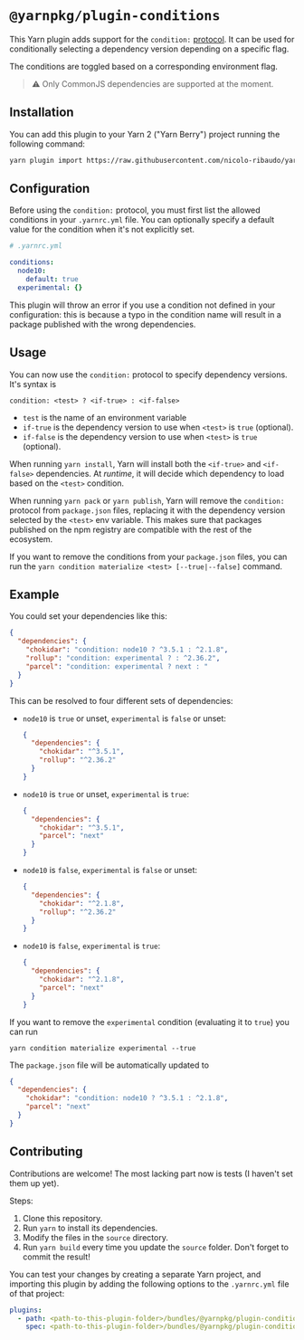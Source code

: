 # `@yarnpkg/plugin-conditions`

This Yarn plugin adds support for the `condition:` [protocol](https://yarnpkg.com/features/protocols). It can be used for conditionally selecting a dependency version depending on a specific flag.

The conditions are toggled based on a corresponding environment flag.

> ⚠️ Only CommonJS dependencies are supported at the moment.

## Installation

You can add this plugin to your Yarn 2 ("Yarn Berry") project running the following command:

```bash
yarn plugin import https://raw.githubusercontent.com/nicolo-ribaudo/yarn-plugin-conditions/main/bundles/%40yarnpkg/plugin-conditions.js
```

## Configuration

Before using the `condition:` protocol, you must first list the allowed conditions in your `.yarnrc.yml` file. You can optionally specify a default value for the condition when it's not explicitly set.

```yaml
# .yarnrc.yml

conditions:
  node10:
    default: true
  experimental: {}
```

This plugin will throw an error if you use a condition not defined in your configuration: this is because a typo in the condition name will result in a package published with the wrong dependencies.

## Usage

You can now use the `condition:` protocol to specify dependency versions. It's syntax is

```
condition: <test> ? <if-true> : <if-false>
```

- `test` is the name of an environment variable
- `if-true` is the dependency version to use when `<test>` is `true` (optional).
- `if-false` is the dependency version to use when `<test>` is `true` (optional).

When running `yarn install`, Yarn will install both the `<if-true>` and `<if-false>` dependencies. At _runtime_, it will decide which dependency to load based on the `<test>` condition.

When running `yarn pack` or `yarn publish`, Yarn will remove the `condition:` protocol from `package.json` files, replacing it with the dependency version selected by the `<test>` env variable. This makes sure that packages published on the npm registry are compatible with the rest of the ecosystem.

If you want to remove the conditions from your `package.json` files, you can run the `yarn condition materialize <test> [--true|--false]` command.

## Example

You could set your dependencies like this:

```json
{
  "dependencies": {
    "chokidar": "condition: node10 ? ^3.5.1 : ^2.1.8",
    "rollup": "condition: experimental ? : ^2.36.2",
    "parcel": "condition: experimental ? next : "
  }
}
```

This can be resolved to four different sets of dependencies:

- `node10` is `true` or unset, `experimental` is `false` or unset:

  ```json
  {
    "dependencies": {
      "chokidar": "^3.5.1",
      "rollup": "^2.36.2"
    }
  }
  ```

- `node10` is `true` or unset, `experimental` is `true`:

  ```json
  {
    "dependencies": {
      "chokidar": "^3.5.1",
      "parcel": "next"
    }
  }
  ```

- `node10` is `false`, `experimental` is `false` or unset:

  ```json
  {
    "dependencies": {
      "chokidar": "^2.1.8",
      "rollup": "^2.36.2"
    }
  }
  ```

- `node10` is `false`, `experimental` is `true`:

  ```json
  {
    "dependencies": {
      "chokidar": "^2.1.8",
      "parcel": "next"
    }
  }
  ```

If you want to remove the `experimental` condition (evaluating it to `true`) you can run

```
yarn condition materialize experimental --true
```

The `package.json` file will be automatically updated to

```json
{
  "dependencies": {
    "chokidar": "condition: node10 ? ^3.5.1 : ^2.1.8",
    "parcel": "next"
  }
}
```

## Contributing

Contributions are welcome! The most lacking part now is tests (I haven't set them up yet).

Steps:

1. Clone this repository.
2. Run `yarn` to install its dependencies.
3. Modify the files in the `source` directory.
4. Run `yarn build` every time you update the `source` folder. Don't forget to commit the result!

You can test your changes by creating a separate Yarn project, and importing this plugin by adding the following options to the `.yarnrc.yml` file of that project:

```yaml
plugins:
  - path: <path-to-this-plugin-folder>/bundles/@yarnpkg/plugin-conditions.js
    spec: <path-to-this-plugin-folder>/bundles/@yarnpkg/plugin-conditions.js
```
